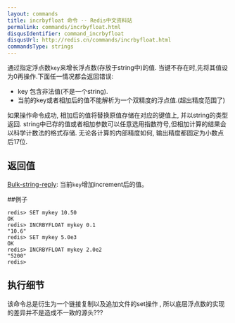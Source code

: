 ```yaml
---
layout: commands
title: incrbyfloat 命令 -- Redis中文资料站
permalink: commands/incrbyfloat.html
disqusIdentifier: command_incrbyfloat
disqusUrl: http://redis.cn/commands/incrbyfloat.html
commandsType: strings
---
```



通过指定浮点数`key`来增长浮点数(存放于string中)的值.
当键不存在时,先将其值设为0再操作.下面任一情况都会返回错误:

* key 包含非法值(不是一个string).
* 当前的key或者相加后的值不能解析为一个双精度的浮点值.(超出精度范围了)

如果操作命令成功, 相加后的值将替换原值存储在对应的键值上, 并以string的类型返回.
string中已存的值或者相加参数可以任意选用指数符号,但相加计算的结果会以科学计数法的格式存储.
无论各计算的内部精度如何, 输出精度都固定为小数点后17位.

## 返回值

[Bulk-string-reply](/topics/protocol.html#bulk-string-reply): 当前`key`增加increment后的值。

##例子

	redis> SET mykey 10.50
	OK
	redis> INCRBYFLOAT mykey 0.1
	"10.6"
	redis> SET mykey 5.0e3
	OK
	redis> INCRBYFLOAT mykey 2.0e2
	"5200"
	redis> 

## 执行细节
该命令总是衍生为一个链接复制以及追加文件的set操作 , 所以底层浮点数的实现的差异并不是造成不一致的源头???

